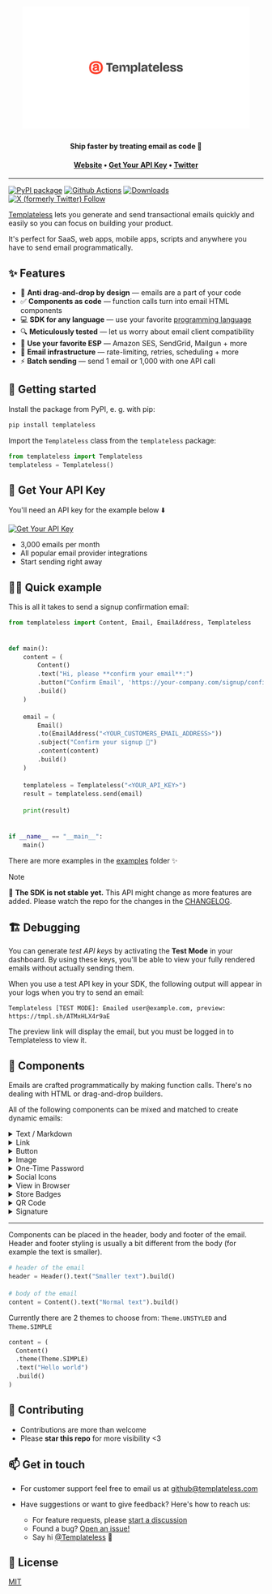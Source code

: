<h1 align="center">
  <a href="https://templateless.com/">
    <img src="templateless.webp" alt="Templateless" width="450px">
  </a>
  <br />
</h1>

<p align="center">
  <b>Ship faster by treating email as code 🚀</b> <br />
</p>

<h4 align="center">
  <a href="https://templateless.com/">Website</a> &bull;
  <a href="https://app.templateless.com/">Get Your API Key</a> &bull;
  <a href="https://twitter.com/templateless">Twitter</a>
</h4>

---

[![PyPI package](https://badge.fury.io/py/templateless.svg)](https://pypi.org/project/templateless/)
[![Github Actions](https://img.shields.io/github/actions/workflow/status/templateless/templateless-python/tests.yml)](https://github.com/templateless/templateless-python/actions)
[![Downloads](https://img.shields.io/pypi/dm/templateless)](https://pypi.org/project/templateless/)
[![X (formerly Twitter) Follow](https://img.shields.io/twitter/follow/Templateless)](https://twitter.com/templateless)

[Templateless](https://templateless.com) lets you generate and send transactional emails quickly and easily so you can focus on building your product.

It's perfect for SaaS, web apps, mobile apps, scripts and anywhere you have to send email programmatically.

## ✨ Features

- 👋 **Anti drag-and-drop by design** — emails are a part of your code
- ✅ **Components as code** — function calls turn into email HTML components
- 💻 **SDK for any language** — use your favorite [programming language](https://github.com/orgs/templateless/repositories)
- 🔍 **Meticulously tested** — let us worry about email client compatibility
- 💌 **Use your favorite ESP** — Amazon SES, SendGrid, Mailgun + more
- 💪 **Email infrastructure** — rate-limiting, retries, scheduling + more
- ⚡ **Batch sending** — send 1 email or 1,000 with one API call

## 🚀 Getting started

Install the package from PyPI, e. g. with pip:

```bash
pip install templateless
```

Import the `Templateless` class from the `templateless` package:

```python
from templateless import Templateless
templateless = Templateless()
```

## 🔑 Get Your API Key

You'll need an API key for the example below ⬇️

[![Get Your API Key](https://img.shields.io/badge/Get_Your_API_Key-free-blue?style=for-the-badge)](https://app.templateless.com/)

- 3,000 emails per month
- All popular email provider integrations
- Start sending right away

## 👩‍💻 Quick example

This is all it takes to send a signup confirmation email:

```python
from templateless import Content, Email, EmailAddress, Templateless


def main():
    content = (
        Content()
        .text("Hi, please **confirm your email**:")
        .button("Confirm Email', 'https://your-company.com/signup/confirm?token=XYZ")
        .build()
    )

    email = (
        Email()
        .to(EmailAddress("<YOUR_CUSTOMERS_EMAIL_ADDRESS>"))
        .subject("Confirm your signup 👋")
        .content(content)
        .build()
    )

    templateless = Templateless("<YOUR_API_KEY>")
    result = templateless.send(email)

    print(result)


if __name__ == "__main__":
    main()
```

There are more examples in the [examples](examples) folder ✨

> [!NOTE]
> 🚧 **The SDK is not stable yet.** This API might change as more features are added. Please watch the repo for the changes in the [CHANGELOG](CHANGELOG.md).

## 🏗 Debugging

You can generate _test API keys_ by activating the **Test Mode** in your dashboard. By using these keys, you'll be able to view your fully rendered emails without actually sending them.

When you use a test API key in your SDK, the following output will appear in your logs when you try to send an email:

```log
Templateless [TEST MODE]: Emailed user@example.com, preview: https://tmpl.sh/ATMxHLX4r9aE
```

The preview link will display the email, but you must be logged in to Templateless to view it.

## 🔳 Components

Emails are crafted programmatically by making function calls. There's no dealing with HTML or drag-and-drop builders.

All of the following components can be mixed and matched to create dynamic emails:

<details>
  <summary>Text / Markdown</summary>

Text component allow you to insert a paragraph. Each paragraph supports basic markdown:

- Bold text: `**bold text**`
- Italic text: `_italic text_`
- Link: `[link text](https://example.com)`
- Also a link: `<https://example.com>`
- Headers (h1-h6):

  - `# Big Header`
  - `###### Small Header`

- Unordered list:

  ```md
  - item one
  - item two
  - item three
  ```

- Ordered list:

  ```md
  1. item one
  1. item two
  1. item three
  ```

```python
content = (
  Content()
  .text("## Thank you for signing up")
  .text("Please **verify your email** by [clicking here](https://example.com/confirm?token=XYZ)")
  .build()
)
```

</details>
<details><summary>Link</summary>

Link component adds an anchor tag. This is the same as a text component with the link written in markdown:

```python
content = (
  Content()
  .link("Confirm Email", "https://example.com/confirm?token=XYZ")
  .build()
)
```

</details>
<details><summary>Button</summary>

Button can also be used as a call to action. Button color is set via your dashboard's app color.

```python
content = (
  Content()
  .button("Confirm Email", "https://example.com/confirm?token=XYZ")
  .build()
)
```

</details>
<details><summary>Image</summary>

Image component will link to an image within your email. Keep in mind that a lot of email clients will prevent images from being loaded automatically for privacy reasons.

```python
content = (
  Content()
  .image(
    "https://placekitten.com/300/200",  # where the image is hosted
    "https://example.com",              # [optional] link url, if you want it to be clickable
    300,                                # [optional] width
    200,                                # [optional] height
    "Alt text",                         # [optional] alternate text
  )
  .build()
)
```

Only the `src` parameter is required; everything else is optional.

**If you have "Image Optimization" turned on:**

1. Your images will be cached and distributed by our CDN for faster loading. The cache does not expire. If you'd like to re-cache, simply append a query parameter to the end of your image url.
1. Images will be converted into formats that are widely supported by email clients. The following image formats will be processed automatically:

    - Jpeg
    - Png
    - Gif
    - WebP
    - Tiff
    - Ico
    - Bmp
    - Svg

1. Maximum image size is 5MB for free accounts and 20MB for paid accounts.
1. You can specify `width` and/or `height` if you'd like (they are optional). Keep in mind that images will be scaled down to fit within the email theme, if they're too large.

</details>
<details><summary>One-Time Password</summary>

OTP component is designed for showing temporary passwords and reset codes.

```python
content = (
  Content()
  .text("Here's your **temporary login code**:")
  .otp("XY78-2BT0-YFNB-ALW9")
  .build()
)
```

</details>
<details><summary>Social Icons</summary>

You can easily add social icons with links by simply specifying the username. Usually, this component is placed in the footer of the email.

These are all the supported platforms:

```python
content = (
  Content()
  .socials(
    [
      SocialItem(Service.WEBSITE, "https://example.com"),
      SocialItem(Service.EMAIL, "username@example.com"),
      SocialItem(Service.PHONE, "123-456-7890"), # `tel:` link
      SocialItem(Service.FACEBOOK, "Username"),
      SocialItem(Service.YOUTUBE, "ChannelID"),
      SocialItem(Service.TWITTER, "Username"),
      SocialItem(Service.X, "Username"),
      SocialItem(Service.GITHUB, "Username"),
      SocialItem(Service.INSTAGRAM, "Username"),
      SocialItem(Service.LINKEDIN, "Username"),
      SocialItem(Service.SLACK, "Org"),
      SocialItem(Service.DISCORD, "Username"),
      SocialItem(Service.TIKTOK, "Username"),
      SocialItem(Service.SNAPCHAT, "Username"),
      SocialItem(Service.THREADS, "Username"),
      SocialItem(Service.TELEGRAM, "Username"),
      SocialItem(Service.MASTODON, "@Username@example.com"),
      SocialItem(Service.RSS, "https://example.com/blog"),
    ]
  )
  .build()
)
```

</details>
<details><summary>View in Browser</summary>

If you'd like your recipients to be able to read the email in a browser, you can add the "view in browser" component that will automatically generate a link. Usually, this is placed in the header or footer of the email.

You can optionally provide the text for the link. If none is provided, default is used: "View in browser"

**Anyone who knows the link will be able to see the email.**

```python
content = (
  Content()
  .view_in_browser("Read Email in Browser")
  .build()
)
```

</details>
<details><summary>Store Badges</summary>

Link to your mobile apps via store badges:

```python
content = (
  Content()
  .store_badges(
    [
      StoreBadgeItem(StoreBadge.APP_STORE, "https://apps.apple.com/us/app/example/id1234567890"),
      StoreBadgeItem(StoreBadge.GOOGLE_PLAY, "https://play.google.com/store/apps/details?id=com.example"),
      StoreBadgeItem(StoreBadge.MICROSOFT_STORE, "https://apps.microsoft.com/detail/example"),
    ]
  )
  .build()
)
```

</details>
<details><summary>QR Code</summary>

You can also generate QR codes on the fly. They will be shown as images inside the email.

Here are all the supported data types:

```python
# url
content = (
  Content()
  .qr_code("https://example.com")
  .build()
)

# email
content = (
  Content()
  .component(QrCode.email("user@example.com"))
  .build()
)

# phone
content = (
  Content()
  .component(QrCode.phone("123-456-7890"))
  .build()
)

# sms / text message
content = (
  Content()
  .component(QrCode.sms("123-456-7890"))
  .build()
)

# geo coordinates
content = (
  Content()
  .component(QrCode.coordinates(37.773972, -122.431297))
  .build()
)

# crypto address (for now only Bitcoin and Ethereum are supported)
content = (
  Content()
  .component(QrCode.cryptocurrency_address(Cryptocurrency.BITCOIN, "1A1zP1eP5QGefi2DMPTfTL5SLmv7DivfNa"))
  .build()
)

# you can also encode any binary data
content = (
  Content()
  .component(QrCode.new(bytes([1, 2, 3])))
  .build()
)
```

</details>
<details><summary>Signature</summary>

Generated signatures can be added to your emails to give a bit of a personal touch. This will embed an image with your custom text using one of several available fonts:

```python
# signature with a default font
content = (
  Content()
  .signature("John Smith")
  .build()
)

# signature with a custom font
content = (
  Content()
  .signature("John Smith", SignatureFont.REENIE_BEANIE)
  .build()
)
```

These are the available fonts:

- `SignatureFont.REENIE_BEANIE` [preview →](https://fonts.google.com/specimen/Reenie+Beanie)
- `SignatureFont.MEOW_SCRIPT` [preview →](https://fonts.google.com/specimen/Meow+Script)
- `SignatureFont.CAVEAT` [preview →](https://fonts.google.com/specimen/Caveat)
- `SignatureFont.ZEYADA` [preview →](https://fonts.google.com/specimen/Zeyada)
- `SignatureFont.PETEMOSS` [preview →](https://fonts.google.com/specimen/Petemoss)

Signature should not exceed 64 characters. Only alphanumeric characters and most common symbols are allowed.

</details>

---

Components can be placed in the header, body and footer of the email. Header and footer styling is usually a bit different from the body (for example the text is smaller).

```python
# header of the email
header = Header().text("Smaller text").build()

# body of the email
content = Content().text("Normal text").build()
```

Currently there are 2 themes to choose from: `Theme.UNSTYLED` and `Theme.SIMPLE`

```python
content = (
  Content()
  .theme(Theme.SIMPLE)
  .text("Hello world")
  .build()
)
```

## 🤝 Contributing

- Contributions are more than welcome
- Please **star this repo** for more visibility <3

## 📫 Get in touch

- For customer support feel free to email us at [github@templateless.com](mailto:github@templateless.com)

- Have suggestions or want to give feedback? Here's how to reach us:

    - For feature requests, please [start a discussion](https://github.com/templateless/templateless-python/discussions)
    - Found a bug? [Open an issue!](https://github.com/templateless/templateless-python/issues)
    - Say hi [@Templateless](https://twitter.com/templateless) 👋

## 🍻 License

[MIT](LICENSE)